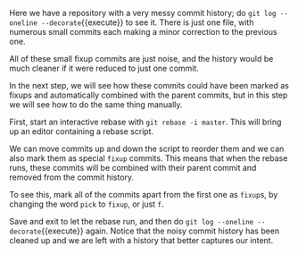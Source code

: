 Here we have a repository with a very messy commit history; do `git log --oneline --decorate`{{execute}} to see it. There is just one file, with numerous small commits each making a minor correction to the previous one.

All of these small fixup commits are just noise, and the history would be much cleaner if it were reduced to just one commit.

In the next step, we will see how these commits could have been marked as fixups and automatically combined with the parent commits, but in this step we will see how to do the same thing manually.

First, start an interactive rebase with `git rebase -i master`. This will bring up an editor containing a rebase script.

We can move commits up and down the script to reorder them and we can also mark them as special `fixup` commits. This means that when the rebase runs, these commits will be combined with their parent commit and removed from the commit history.

To see this, mark all of the commits apart from the first one as `fixup`s, by changing the word `pick` to `fixup`, or just `f`.

Save and exit to let the rebase run, and then do `git log --oneline --decorate`{{execute}} again. Notice that the noisy commit history has been cleaned up and we are left with a history that better captures our intent.
